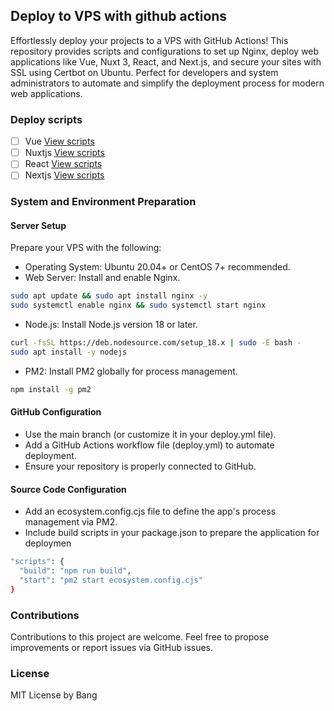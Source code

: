 ## Deploy to VPS with github actions
Effortlessly deploy your projects to a VPS with GitHub Actions! This repository provides scripts and configurations to set up Nginx, deploy web applications like Vue, Nuxt 3, React, and Next.js, and secure your sites with SSL using Certbot on Ubuntu. Perfect for developers and system administrators to automate and simplify the deployment process for modern web applications.

### Deploy scripts 
- [ ] Vue [View scripts]()
- [ ] Nuxtjs [View scripts]() 
- [ ] React [View scripts]()
- [ ] Nextjs [View scripts]()

### System and Environment Preparation
#### Server Setup
Prepare your VPS with the following:
- Operating System: Ubuntu 20.04+ or CentOS 7+ recommended.
- Web Server: Install and enable Nginx.

```bash
sudo apt update && sudo apt install nginx -y  
sudo systemctl enable nginx && sudo systemctl start nginx

```
- Node.js: Install Node.js version 18 or later.

```bash
curl -fsSL https://deb.nodesource.com/setup_18.x | sudo -E bash -  
sudo apt install -y nodejs  

```
- PM2: Install PM2 globally for process management.

```bash
npm install -g pm2

```

#### GitHub Configuration
- Use the main branch (or customize it in your deploy.yml file).
- Add a GitHub Actions workflow file (deploy.yml) to automate deployment.
- Ensure your repository is properly connected to GitHub.

#### Source Code Configuration
- Add an ecosystem.config.cjs file to define the app's process management via PM2.
- Include build scripts in your package.json to prepare the application for deploymen
```bash
"scripts": {  
  "build": "npm run build",  
  "start": "pm2 start ecosystem.config.cjs"  
}  

```


### Contributions
Contributions to this project are welcome. Feel free to propose improvements or report issues via GitHub issues.

### License
MIT License by Bang
